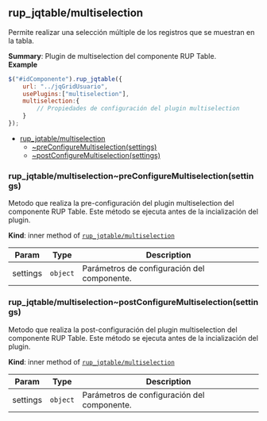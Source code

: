 <a name="module_rup_jqtable/multiselection"></a>

## rup_jqtable/multiselection
Permite realizar una selección múltiple de los registros que se muestran en la tabla.

**Summary**: Plugin de multiselection del componente RUP Table.  
**Example**  
```js
$("#idComponente").rup_jqtable({	url: "../jqGridUsuario",	usePlugins:["multiselection"],	multiselection:{		// Propiedades de configuración del plugin multiselection	}});
```

* [rup_jqtable/multiselection](#module_rup_jqtable/multiselection)
    * [~preConfigureMultiselection(settings)](#module_rup_jqtable/multiselection..preConfigureMultiselection)
    * [~postConfigureMultiselection(settings)](#module_rup_jqtable/multiselection..postConfigureMultiselection)

<a name="module_rup_jqtable/multiselection..preConfigureMultiselection"></a>

### rup_jqtable/multiselection~preConfigureMultiselection(settings)
Metodo que realiza la pre-configuración del plugin multiselection del componente RUP Table.Este método se ejecuta antes de la incialización del plugin.

**Kind**: inner method of [<code>rup_jqtable/multiselection</code>](#module_rup_jqtable/multiselection)  

| Param | Type | Description |
| --- | --- | --- |
| settings | <code>object</code> | Parámetros de configuración del componente. |

<a name="module_rup_jqtable/multiselection..postConfigureMultiselection"></a>

### rup_jqtable/multiselection~postConfigureMultiselection(settings)
Metodo que realiza la post-configuración del plugin multiselection del componente RUP Table.Este método se ejecuta antes de la incialización del plugin.

**Kind**: inner method of [<code>rup_jqtable/multiselection</code>](#module_rup_jqtable/multiselection)  

| Param | Type | Description |
| --- | --- | --- |
| settings | <code>object</code> | Parámetros de configuración del componente. |

